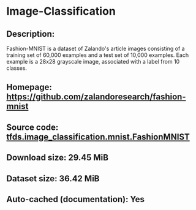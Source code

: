 # Image-Classification

## Description:
Fashion-MNIST is a dataset of Zalando's article images consisting of a training set of 60,000 examples and a test set of 10,000 examples. Each example is a 28x28 grayscale image, associated with a label from 10 classes.

## Homepage: <a href="https://github.com/zalandoresearch/fashion-mnist">https://github.com/zalandoresearch/fashion-mnist</a>
## Source code: <a href="https://github.com/tensorflow/datasets/blob/master/tensorflow_datasets/image_classification/mnist.py">tfds.image_classification.mnist.FashionMNIST</a>
## Download size: 29.45 MiB
## Dataset size: 36.42 MiB
## Auto-cached (documentation): Yes
